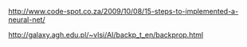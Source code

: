 http://www.code-spot.co.za/2009/10/08/15-steps-to-implemented-a-neural-net/

http://galaxy.agh.edu.pl/~vlsi/AI/backp_t_en/backprop.html
